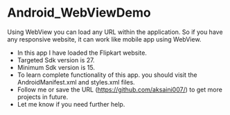 # Android_WebViewDemo
Using WebView you can load any URL within the application. So if you have any responsive website, it can work like mobile app using WebView.
* In this app I have loaded the Flipkart website.
* Targeted Sdk version is 27.
* Minimum Sdk version is 15.
* To learn complete functionality of this app. you should visit the AndroidManifest.xml and styles.xml files.
* Follow me or save the URL (https://github.com/aksaini007/) to get more projects in future.
* Let me know if you need further help.
